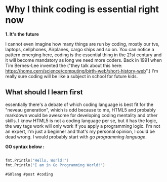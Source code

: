 # Why I think coding is essential right now 

**1. It's the future**

I cannot even imagine how many things are run by coding, mostly our tvs, laptops, cellphones, Airplanes, cargo ships and so on. You can notice a pattern 
emerging here, coding is the essential thing in the 21st century and it will become mandatory as long we need more coders. Back in 1991 when Tim Bernes-Lee
invented the ("they talk about this here: https://home.cern/science/computing/birth-web/short-history-web".) I'm really sure coding will be like a subject in 
school for future kids. 

## What should I learn first 

essentially there's a debate of which coding language is best fit for the "neveau generation", which is odd because to me, HTML5 and probably markdown would be
awesome for developing coding mentality and other skills. I know HTML5 is not a coding language per se, but it has the logic, the way tags work will only work
if you apply a programming logic. I'm not an expert, I'm just a beginner and that's my personal opinion, I could be dead wrong. I would probably start with
*go programming language*. 

**GO syntax below :**

```GO

fmt.Println("Hello, World!")
fmt.Println("I am in Go Programming World!")
```

    #GOlang #post #coding
